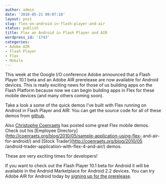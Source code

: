 ```yaml
---
author: admin
date: '2010-05-21 09:07:18'
layout: post
slug: flex-on-android-in-flash-player-and-air
status: publish
title: Flex on Android in Flash Player and AIR
wordpress_id: '1743'
categories:
- Adobe AIR
- Flash Player
- Flex
- Mobile
---
```


This week at the Google I/O conference Adobe announced that a Flash Player
10.1 beta and an Adobe AIR prerelease are now available for Android devices.
This is really exciting news for those of us building apps on the Flash
Platform because now we can begin building apps in Flex for these mobile
devices (and many others coming soon).

Take a look a some of the quick demos I've built with Flex running on Android
in Flash Player and AIR:  You can get the source code for all of these demos
from [github](http://github.com/jamesward).

Also [Christophe Coenraets](http://coenraets.org) has posted some great Flex
mobile demos. Check out his [Employee
Directory](http://coenraets.org/blog/2010/05/sample-application-using-flex-
and-air-for-android/) and [Stock Trader](http://coenraets.org/blog/2010/05
/android-trader-application-with-flex-4-and-air/) demos.

These are very exciting times for developers!

If you want to check out the Flash Player 10.1 beta for Android it will be
available in the Android Marketplace for Android 2.2 devices. You can try
Adobe AIR for Android today by [signing up for the
prerelease](http://blogs.adobe.com/air/2010/05/air_android_prerelease.html).


